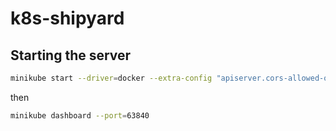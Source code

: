 # k8s-shipyard

## Starting the server

```bash
minikube start --driver=docker --extra-config "apiserver.cors-allowed-origins=["http://boot.dev"]"
```

then

```bash
minikube dashboard --port=63840
```
